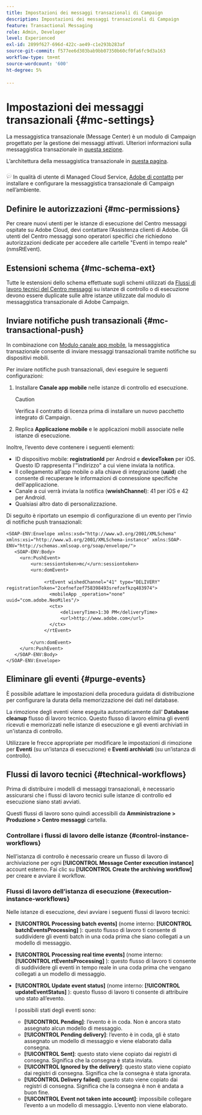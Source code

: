 ```yaml
---
title: Impostazioni dei messaggi transazionali di Campaign
description: Impostazioni dei messaggi transazionali di Campaign
feature: Transactional Messaging
role: Admin, Developer
level: Experienced
exl-id: 2899f627-696d-422c-ae49-c1e293b283af
source-git-commit: f577ee6d303bab9bb07350b60cf0fa6fc9d3a163
workflow-type: tm+mt
source-wordcount: '600'
ht-degree: 5%

---
```


# Impostazioni dei messaggi transazionali {#mc-settings}

La messaggistica transazionale (Message Center) è un modulo di Campaign progettato per la gestione dei messaggi attivati. Ulteriori informazioni sulla messaggistica transazionale in [questa sezione](../send/transactional.md).

L’architettura della messaggistica transazionale in [questa pagina](../architecture/architecture.md#transac-msg-archi).

![](../assets/do-not-localize/speech.png) In qualità di utente di Managed Cloud Service, [Adobe di contatto](../start/campaign-faq.md#support) per installare e configurare la messaggistica transazionale di Campaign nell’ambiente.

## Definire le autorizzazioni {#mc-permissions}

Per creare nuovi utenti per le istanze di esecuzione del Centro messaggi ospitate su Adobe Cloud, devi contattare l’Assistenza clienti di Adobe. Gli utenti del Centro messaggi sono operatori specifici che richiedono autorizzazioni dedicate per accedere alle cartelle &quot;Eventi in tempo reale&quot; (nmsRtEvent).

## Estensioni schema  {#mc-schema-ext}

Tutte le estensioni dello schema effettuate sugli schemi utilizzati da [Flussi di lavoro tecnici del Centro messaggi](#technical-workflows) su istanze di controllo o di esecuzione devono essere duplicate sulle altre istanze utilizzate dal modulo di messaggistica transazionale di Adobe Campaign.

## Inviare notifiche push transazionali {#mc-transactional-push}

In combinazione con [Modulo canale app mobile](../send/push.md), la messaggistica transazionale consente di inviare messaggi transazionali tramite notifiche su dispositivi mobili.

Per inviare notifiche push transazionali, devi eseguire le seguenti configurazioni:

1. Installare **Canale app mobile** nelle istanze di controllo ed esecuzione.

   >[!CAUTION]
   >
   >Verifica il contratto di licenza prima di installare un nuovo pacchetto integrato di Campaign.

1. Replica **Applicazione mobile** e le applicazioni mobili associate nelle istanze di esecuzione.

Inoltre, l’evento deve contenere i seguenti elementi:

* ID dispositivo mobile: **registrationId** per Android e **deviceToken** per iOS. Questo ID rappresenta l’&quot;indirizzo&quot; a cui viene inviata la notifica.
* Il collegamento all’app mobile o alla chiave di integrazione (**uuid**) che consente di recuperare le informazioni di connessione specifiche dell&#39;applicazione.
* Canale a cui verrà inviata la notifica (**wwishChannel**): 41 per iOS e 42 per Android.
* Qualsiasi altro dato di personalizzazione.

Di seguito è riportato un esempio di configurazione di un evento per l’invio di notifiche push transazionali:

```
<SOAP-ENV:Envelope xmlns:xsd="http://www.w3.org/2001/XMLSchema" xmlns:xsi="http://www.w3.org/2001/XMLSchema-instance" xmlns:SOAP-ENV="http://schemas.xmlsoap.org/soap/envelope/">
   <SOAP-ENV:Body>
     <urn:PushEvent>
         <urn:sessiontoken>mc/</urn:sessiontoken>
         <urn:domEvent>

              <rtEvent wishedChannel="41" type="DELIVERY" registrationToken="2cefnefzef758398493srefzefkzq483974">
                <mobileApp _operation="none" uuid="com.adobe.NeoMiles"/>
                <ctx>
                    <deliveryTime>1:30 PM</deliveryTime>
                    <url>http://www.adobe.com</url>
                </ctx>
              </rtEvent>

         </urn:domEvent>
     </urn:PushEvent>           
   </SOAP-ENV:Body>
</SOAP-ENV:Envelope>
```

## Eliminare gli eventi {#purge-events}

È possibile adattare le impostazioni della procedura guidata di distribuzione per configurare la durata della memorizzazione dei dati nel database.

La rimozione degli eventi viene eseguita automaticamente dall&#39; **Database cleanup** flusso di lavoro tecnico. Questo flusso di lavoro elimina gli eventi ricevuti e memorizzati nelle istanze di esecuzione e gli eventi archiviati in un&#39;istanza di controllo.

Utilizzare le frecce appropriate per modificare le impostazioni di rimozione per **Eventi** (su un’istanza di esecuzione) e **Eventi archiviati** (su un’istanza di controllo).


## Flussi di lavoro tecnici {#technical-workflows}

Prima di distribuire i modelli di messaggi transazionali, è necessario assicurarsi che i flussi di lavoro tecnici sulle istanze di controllo ed esecuzione siano stati avviati.

Questi flussi di lavoro sono quindi accessibili da **Amministrazione > Produzione > Centro messaggi** cartella.

### Controllare i flussi di lavoro delle istanze {#control-instance-workflows}

Nell’istanza di controllo è necessario creare un flusso di lavoro di archiviazione per ogni **[!UICONTROL Message Center execution instance]** account esterno. Fai clic su **[!UICONTROL Create the archiving workflow]** per creare e avviare il workflow.

### Flussi di lavoro dell’istanza di esecuzione {#execution-instance-workflows}

Nelle istanze di esecuzione, devi avviare i seguenti flussi di lavoro tecnici:

* **[!UICONTROL Processing batch events]** (nome interno: **[!UICONTROL batchEventsProcessing]** ): questo flusso di lavoro ti consente di suddividere gli eventi batch in una coda prima che siano collegati a un modello di messaggio.
* **[!UICONTROL Processing real time events]** (nome interno: **[!UICONTROL rtEventsProcessing]** ): questo flusso di lavoro ti consente di suddividere gli eventi in tempo reale in una coda prima che vengano collegati a un modello di messaggio.
* **[!UICONTROL Update event status]** (nome interno: **[!UICONTROL updateEventStatus]** ): questo flusso di lavoro ti consente di attribuire uno stato all’evento.

  I possibili stati degli eventi sono:

   * **[!UICONTROL Pending]**: l’evento è in coda. Non è ancora stato assegnato alcun modello di messaggio.
   * **[!UICONTROL Pending delivery]**: l’evento è in coda, gli è stato assegnato un modello di messaggio e viene elaborato dalla consegna.
   * **[!UICONTROL Sent]**: questo stato viene copiato dai registri di consegna. Significa che la consegna è stata inviata.
   * **[!UICONTROL Ignored by the delivery]**: questo stato viene copiato dai registri di consegna. Significa che la consegna è stata ignorata.
   * **[!UICONTROL Delivery failed]**: questo stato viene copiato dai registri di consegna. Significa che la consegna è non è andata a buon fine.
   * **[!UICONTROL Event not taken into account]**: impossibile collegare l’evento a un modello di messaggio. L’evento non viene elaborato.
